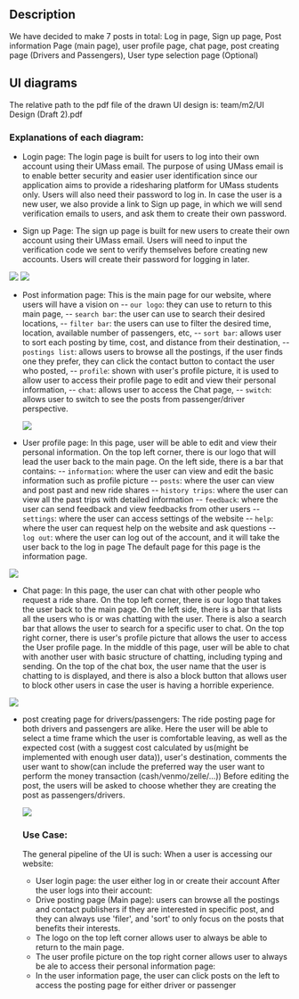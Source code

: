 ## Description

We have decided to make 7 posts in total: Log in page, Sign up page, Post information Page (main page), user profile page, chat page, post creating page (Drivers and Passengers), User type selection page (Optional)

## UI diagrams

The relative path to the pdf file of the drawn UI design is: team/m2/UI Design (Draft 2).pdf

### Explanations of each diagram:
- Login page: The login page is built for users to log into their own account using their UMass email. The purpose of using UMass email
is to enable better security and easier user identification since our application aims to provide a ridesharing platform for UMass students only. Users will also need their password to log in. In case the user is a new user, we also provide a link to Sign up page, in which we will send verification emails to users, and ask them to create their own password.

- Sign up Page: The sign up page is built for new users to create their own account using their UMass email. Users will need to input the verification code we sent to verify themselves before creating new accounts. Users will create their password for logging in later.
<img src="diagrams/log-in.png">
<img src="diagrams/create-account.png">

- Post information page: This is the main page for our website, where users will have a vision on 
    -- `our logo`: they can use to return to this main page, 
    -- `search bar`: the user can use to search their desired locations,
    -- `filter bar`: the users can use to filter the  desired time, location, available number of passengers, etc, 
    -- `sort bar`: allows user to sort each posting by time, cost, and distance from their destination,
    -- `postings list`: allows users to browse all the postings, if the user finds one they prefer, they can click the contact button to contact the user who posted,
    -- `profile`: shown with user's profile picture, it is used to allow user to access their profile page to edit and view their personal information,
    -- `chat`: allows user to access the Chat page,
    -- `switch`: allows user to switch to see the posts from passenger/driver perspective.
  
  <img src="diagrams/main-page.png">

- User profile page: In this page, user will be able to edit and view their personal information. On the top left corner, there is our logo that will lead the user back to the main page. On the left side, there is a bar that contains:
    -- `information`: where the user can view and edit the basic information such as profile picture
    -- `posts`: where the user can view and post past and new ride shares
    -- `history trips`: where the user can view all the past trips with detailed information
    -- `feedback`: where the user can send feedback and view feedbacks from other users
    -- `settings`: where the user can access settings of the website
    -- `help`: where the user can request help on the website and ask questions
    -- `log out`: where the user can log out of the account, and it will take the user back to the log in page
The default page for this page is the information page.

<img src="diagrams/user-profile.png">

- Chat page: 
    In this page, the user can chat with other people who request a ride share. On the top left corner, there is our logo that takes the user back to the main page. On the left side, there is a bar that lists all the users who is or was chatting with the user. There is also a search bar that allows the user to search for a specific user to chat. On the top right corner, there is user's profile picture that allows the user to access the User profile page. In the middle of this page, user will be able to chat with another user with basic structure of chatting, including typing and sending. On the top of the chat box, the user name that the user is chatting to is displayed, and there is also a block button that allows user to block other users in case the user is having a horrible experience.

<img src="diagrams/chat-page.png">

- post creating page for drivers/passengers:
    The ride posting page for both drivers and passengers are alike. Here the user will be able to select a time frame which the user is comfortable leaving, as well as the expected cost (with a suggest cost calculated by us(might be implemented with enough user data)), user's destination, comments the user want to show(can include the preferred way the user want to perform the money transaction (cash/venmo/zelle/...))
    Before editing the post, the users will be asked to choose whether they are creating the post as passengers/drivers.

  <img src="diagrams/create-post-png.png">

    ### Use Case:
    The general pipeline of the UI is such:
    When a user is accessing our website:
    - User login page: the user either log in or create their account
    After the user logs into their account:
    - Drive posting page (Main page): users can browse all the postings and contact publishers if they are interested in specific post, and they can always use 'filer', and 'sort' to only focus on the posts that benefits their interests. 
    - The logo on the top left corner allows user to always be able to return to the main page.
    - The user profile picture on the top right corner allows user to always be ale to access their personal information page:
     - In the user information page, the user can click posts on the left to access the posting page for either driver or passenger
